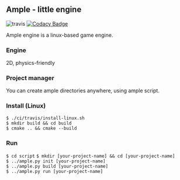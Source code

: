 ## Ample - little engine

![travis](https://travis-ci.com/Glebanister/ample.svg?branch=master)
[![Codacy Badge](https://api.codacy.com/project/badge/Grade/bfb66781f2fc499ca6bbad09ed5d43c6)](https://app.codacy.com/manual/Glebanister/ample?utm_source=github.com&utm_medium=referral&utm_content=Glebanister/ample&utm_campaign=Badge_Grade_Dashboard)


Ample engine is a linux-based game engine.

### Engine
2D, physics-friendly

### Project manager
You can create ample directories anywhere, using ample script.

### Install (Linux)

`$ ./ci/travis/install-linux.sh` \
`$ mkdir build && cd build` \
`$ cmake .. && cmake --build`


### Run
`$ cd script`
`$ mkdir [your-project-name] && cd [your-project-name]` \
`$ ../ample.py init [your-project-name]` \
`$ ../ample.py build [your-project-name]` \
`$ ../ample.py run [your-project-name]`
